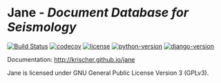 # Jane - *Document Database for Seismology*

[![Build Status](https://travis-ci.org/krischer/jane.svg?branch=master)](https://travis-ci.org/krischer/jane) [![codecov](https://codecov.io/gh/krischer/jane/branch/master/graph/badge.svg)](https://codecov.io/gh/krischer/jane) [![license](https://img.shields.io/badge/license-GPLv3-F57F17.svg)](http://www.gnu.org/licenses/gpl.html) [![python-version](https://img.shields.io/badge/python-3.4,3.5-blue.svg)](http://python.org)
[![django-version](https://img.shields.io/badge/django-1.9-850A8B.svg)](https://www.djangoproject.com/)

Documentation: http://krischer.github.io/jane

Jane is licensed under GNU General Public License Version 3 (GPLv3).
